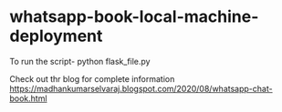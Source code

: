 # whatsapp-book-local-machine-deployment
To run the script- python flask_file.py

Check out thr blog for complete information
https://madhankumarselvaraj.blogspot.com/2020/08/whatsapp-chat-book.html

